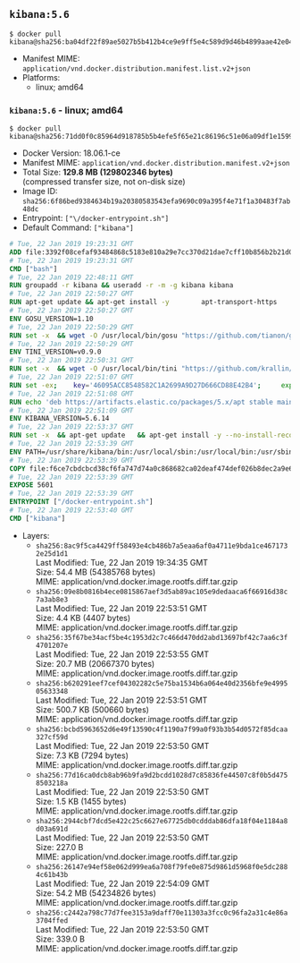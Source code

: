 ## `kibana:5.6`

```console
$ docker pull kibana@sha256:ba04df22f89ae5027b5b412b4ce9e9ff5e4c589d9d46b4899aae42e045f19389
```

-	Manifest MIME: `application/vnd.docker.distribution.manifest.list.v2+json`
-	Platforms:
	-	linux; amd64

### `kibana:5.6` - linux; amd64

```console
$ docker pull kibana@sha256:71dd0f0c85964d918785b5b4efe5f65e21c86196c51e06a09df1e1599ebcd3d7
```

-	Docker Version: 18.06.1-ce
-	Manifest MIME: `application/vnd.docker.distribution.manifest.v2+json`
-	Total Size: **129.8 MB (129802346 bytes)**  
	(compressed transfer size, not on-disk size)
-	Image ID: `sha256:6f86bed9384634b19a20380583543efa9690c09a395f4e71f1a30483f7ab48dc`
-	Entrypoint: `["\/docker-entrypoint.sh"]`
-	Default Command: `["kibana"]`

```dockerfile
# Tue, 22 Jan 2019 19:23:31 GMT
ADD file:3392f08cefaf93484868c5183e810a29e7cc370d21dae7cff10b856b2b21d072 in / 
# Tue, 22 Jan 2019 19:23:31 GMT
CMD ["bash"]
# Tue, 22 Jan 2019 22:48:11 GMT
RUN groupadd -r kibana && useradd -r -m -g kibana kibana
# Tue, 22 Jan 2019 22:50:27 GMT
RUN apt-get update && apt-get install -y 		apt-transport-https 		ca-certificates 		wget 		libfontconfig 		libfreetype6 	--no-install-recommends && rm -rf /var/lib/apt/lists/*
# Tue, 22 Jan 2019 22:50:27 GMT
ENV GOSU_VERSION=1.10
# Tue, 22 Jan 2019 22:50:29 GMT
RUN set -x 	&& wget -O /usr/local/bin/gosu "https://github.com/tianon/gosu/releases/download/$GOSU_VERSION/gosu-$(dpkg --print-architecture)" 	&& wget -O /usr/local/bin/gosu.asc "https://github.com/tianon/gosu/releases/download/$GOSU_VERSION/gosu-$(dpkg --print-architecture).asc" 	&& export GNUPGHOME="$(mktemp -d)" 	&& gpg --batch --keyserver ha.pool.sks-keyservers.net --recv-keys B42F6819007F00F88E364FD4036A9C25BF357DD4 	&& gpg --batch --verify /usr/local/bin/gosu.asc /usr/local/bin/gosu 	&& rm -rf "$GNUPGHOME" /usr/local/bin/gosu.asc 	&& chmod +x /usr/local/bin/gosu 	&& gosu nobody true
# Tue, 22 Jan 2019 22:50:29 GMT
ENV TINI_VERSION=v0.9.0
# Tue, 22 Jan 2019 22:50:31 GMT
RUN set -x 	&& wget -O /usr/local/bin/tini "https://github.com/krallin/tini/releases/download/$TINI_VERSION/tini" 	&& wget -O /usr/local/bin/tini.asc "https://github.com/krallin/tini/releases/download/$TINI_VERSION/tini.asc" 	&& export GNUPGHOME="$(mktemp -d)" 	&& gpg --batch --keyserver ha.pool.sks-keyservers.net --recv-keys 6380DC428747F6C393FEACA59A84159D7001A4E5 	&& gpg --batch --verify /usr/local/bin/tini.asc /usr/local/bin/tini 	&& rm -rf "$GNUPGHOME" /usr/local/bin/tini.asc 	&& chmod +x /usr/local/bin/tini 	&& tini -h
# Tue, 22 Jan 2019 22:51:07 GMT
RUN set -ex; 	key='46095ACC8548582C1A2699A9D27D666CD88E42B4'; 	export GNUPGHOME="$(mktemp -d)"; 	gpg --batch --keyserver ha.pool.sks-keyservers.net --recv-keys "$key"; 	gpg --batch --export "$key" > /etc/apt/trusted.gpg.d/elastic.gpg; 	rm -rf "$GNUPGHOME"; 	apt-key list
# Tue, 22 Jan 2019 22:51:08 GMT
RUN echo 'deb https://artifacts.elastic.co/packages/5.x/apt stable main' > /etc/apt/sources.list.d/kibana.list
# Tue, 22 Jan 2019 22:51:09 GMT
ENV KIBANA_VERSION=5.6.14
# Tue, 22 Jan 2019 22:53:37 GMT
RUN set -x 	&& apt-get update 	&& apt-get install -y --no-install-recommends kibana=$KIBANA_VERSION 	&& rm -rf /var/lib/apt/lists/* 		&& sed -ri "s!^(\#\s*)?(server\.host:).*!\2 '0.0.0.0'!" /etc/kibana/kibana.yml 	&& grep -q "^server\.host: '0.0.0.0'\$" /etc/kibana/kibana.yml 		&& sed -ri "s!^(\#\s*)?(elasticsearch\.url:).*!\2 'http://elasticsearch:9200'!" /etc/kibana/kibana.yml 	&& grep -q "^elasticsearch\.url: 'http://elasticsearch:9200'\$" /etc/kibana/kibana.yml
# Tue, 22 Jan 2019 22:53:39 GMT
ENV PATH=/usr/share/kibana/bin:/usr/local/sbin:/usr/local/bin:/usr/sbin:/usr/bin:/sbin:/bin
# Tue, 22 Jan 2019 22:53:39 GMT
COPY file:f6ce7cbdcbcd38cf6fa747d74a0c868682ca02deaf474def026b8dec2a9e66e5 in / 
# Tue, 22 Jan 2019 22:53:39 GMT
EXPOSE 5601
# Tue, 22 Jan 2019 22:53:39 GMT
ENTRYPOINT ["/docker-entrypoint.sh"]
# Tue, 22 Jan 2019 22:53:40 GMT
CMD ["kibana"]
```

-	Layers:
	-	`sha256:8ac9f5ca4429ff58493e4cb486b7a5eaa6af0a4711e9bda1ce4671732e25d1d1`  
		Last Modified: Tue, 22 Jan 2019 19:34:35 GMT  
		Size: 54.4 MB (54385768 bytes)  
		MIME: application/vnd.docker.image.rootfs.diff.tar.gzip
	-	`sha256:09e8b0816b4ece0815867aef3d5ab89ac105e9dedaaca6f66916d38c7a3ab8e3`  
		Last Modified: Tue, 22 Jan 2019 22:53:51 GMT  
		Size: 4.4 KB (4407 bytes)  
		MIME: application/vnd.docker.image.rootfs.diff.tar.gzip
	-	`sha256:35f67be34acf5be4c1953d2c7c466d470dd2abd13697bf42c7aa6c3f4701207e`  
		Last Modified: Tue, 22 Jan 2019 22:53:55 GMT  
		Size: 20.7 MB (20667370 bytes)  
		MIME: application/vnd.docker.image.rootfs.diff.tar.gzip
	-	`sha256:b620291eef7cef04302282c5e75ba1534b6a064e40d2356bfe9e499505633348`  
		Last Modified: Tue, 22 Jan 2019 22:53:51 GMT  
		Size: 500.7 KB (500660 bytes)  
		MIME: application/vnd.docker.image.rootfs.diff.tar.gzip
	-	`sha256:bcbd5963652d6e49f13590c4f1190a7f99a0f93b3b54d0572f85dcaa327cf59d`  
		Last Modified: Tue, 22 Jan 2019 22:53:50 GMT  
		Size: 7.3 KB (7294 bytes)  
		MIME: application/vnd.docker.image.rootfs.diff.tar.gzip
	-	`sha256:77d16ca0dcb8ab96b9fa9d2bcdd1028d7c85836fe44507c8f0b5d4758503218a`  
		Last Modified: Tue, 22 Jan 2019 22:53:50 GMT  
		Size: 1.5 KB (1455 bytes)  
		MIME: application/vnd.docker.image.rootfs.diff.tar.gzip
	-	`sha256:2944cbf7dcd5e422c25c6627e67725db0cdddab86dfa18f04e1184a8d03a691d`  
		Last Modified: Tue, 22 Jan 2019 22:53:50 GMT  
		Size: 227.0 B  
		MIME: application/vnd.docker.image.rootfs.diff.tar.gzip
	-	`sha256:26147e94ef58e062d999ea6a708f79fe0e875d9861d5968f0e5dc2884c61b43b`  
		Last Modified: Tue, 22 Jan 2019 22:54:09 GMT  
		Size: 54.2 MB (54234826 bytes)  
		MIME: application/vnd.docker.image.rootfs.diff.tar.gzip
	-	`sha256:c2442a798c77d7fee3153a9daff70e11303a3fcc0c96fa2a31c4e86a3704ffed`  
		Last Modified: Tue, 22 Jan 2019 22:53:50 GMT  
		Size: 339.0 B  
		MIME: application/vnd.docker.image.rootfs.diff.tar.gzip
